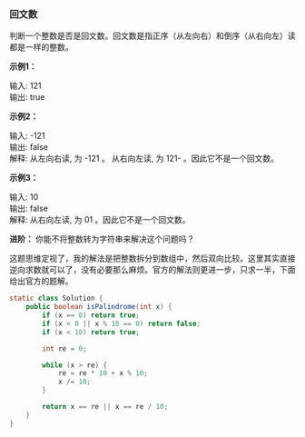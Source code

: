 ### 回文数
判断一个整数是否是回文数。回文数是指正序（从左向右）和倒序（从右向左）读都是一样的整数。

**示例1：**

输入: 121\
输出: true

**示例2：**

输入: -121\
输出: false\
解释: 从左向右读, 为 -121 。 从右向左读, 为 121- 。因此它不是一个回文数。

**示例3：**

输入: 10\
输出: false\
解释: 从右向左读, 为 01 。因此它不是一个回文数。

**进阶：**
你能不将整数转为字符串来解决这个问题吗？

这题思维定视了，我的解法是把整数拆分到数组中，然后双向比较。这里其实直接逆向求数就可以了，没有必要那么麻烦。官方的解法则更进一步，只求一半，下面给出官方的题解。
```java
static class Solution {
    public boolean isPalindrome(int x) {
        if (x == 0) return true;
        if (x < 0 || x % 10 == 0) return false;
        if (x < 10) return true;

        int re = 0;

        while (x > re) {
            re = re * 10 + x % 10;
            x /= 10;
        }

        return x == re || x == re / 10;
    }
}
```